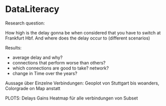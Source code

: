# DataLiteracy

Research question:

How high is the delay gonna be when considered that you have to switch at Frankfurt Hbf.
And where does the delay occur to (different scenarios)


Results: 
- average delay and why?
- connections that perform worse than others?
- which connections are good to take? network?
- change in Time over the years?



Aussage über Einzelne Verbindungen:
Geoplot von Stuttgart bis woanders, Colorgrade on Map
anstatt

PLOTS:
Delays
Gains
Heatmap für alle verbindungen von Subset

